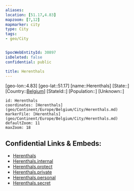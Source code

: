 ```yaml
---
aliases: 
location: [51.17,4.83]
mapzoom: [7,12] 
mapmarker: city 
type: City
tags:
- geo/City


SpocWebEntityId: 30897
isDeleted: false
confidential: public

title: Herenthals
---
```

[geo-lon::4.83]
[geo-lat::51.17]
[name::Herenthals]
[State::]
[Country::[Belgium](geo/Continent/Europe/Belgium.md)]
[StateId::]
[Population::]
[Unknown::]


```leaflet
id: Herenthals
coordinates: [Herenthals](geo/Continent/Europe/Belgium/City/Herenthals.md)
markerFile: [Herenthals](geo/Continent/Europe/Belgium/City/Herenthals.md)
defaultZoom: 11 
maxZoom: 18
```


## Confidential Links & Embeds: 
- [Herenthals](../../../../../../_public/geo/Continent/Europe/Belgium/City/Herenthals.md) 
- [Herenthals.internal](../../../../../../_internal/geo/Continent/Europe/Belgium/City/Herenthals.internal.md) 
- [Herenthals.protect](../../../../../../_protect/geo/Continent/Europe/Belgium/City/Herenthals.protect.md) 
- [Herenthals.private](../../../../../../_private/geo/Continent/Europe/Belgium/City/Herenthals.private.md) 
- [Herenthals.personal](../../../../../../_personal/geo/Continent/Europe/Belgium/City/Herenthals.personal.md) 
- [Herenthals.secret](../../../../../../_secret/geo/Continent/Europe/Belgium/City/Herenthals.secret.md) 
